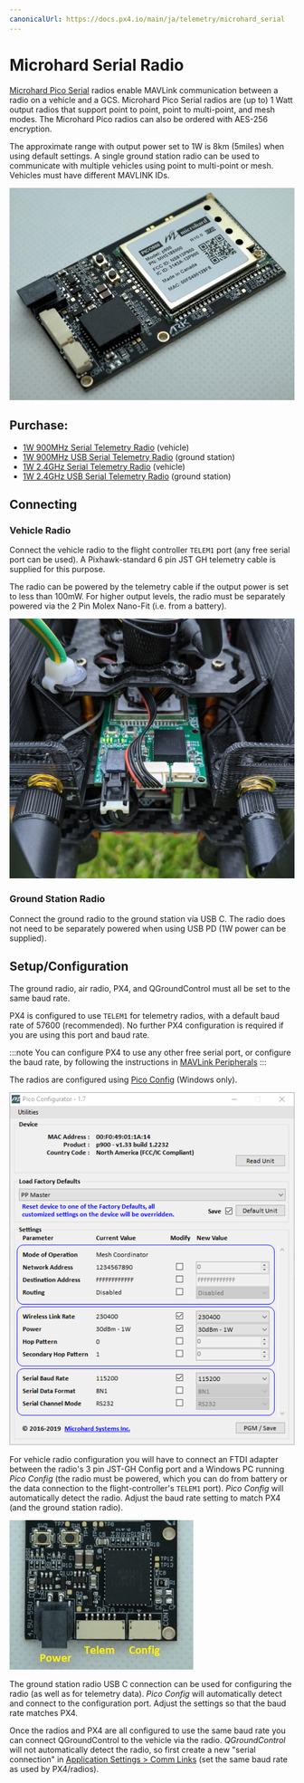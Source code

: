 ```yaml
---
canonicalUrl: https://docs.px4.io/main/ja/telemetry/microhard_serial
---
```


# Microhard Serial Radio

[Microhard Pico Serial](http://microhardcorp.com/P900.php) radios enable MAVLink communication between a radio on a vehicle and a GCS. Microhard Pico Serial radios are (up to) 1 Watt output radios that support point to point, point to multi-point, and mesh modes. The Microhard Pico radios can also be ordered with AES-256 encryption.

The approximate range with output power set to 1W is 8km (5miles) when using default settings. A single ground station radio can be used to communicate with multiple vehicles using point to multi-point or mesh. Vehicles must have different MAVLINK IDs.

![Microhard Radio](../../assets/hardware/telemetry/ark_microhard_serial.jpg)

## Purchase:

* [1W 900MHz Serial Telemetry Radio](https://arkelectron.com/product/1w-900mhz-serial-telemetry-air-radio/) (vehicle)
* [1W 900MHz USB Serial Telemetry Radio](https://arkelectron.com/product/1w-900mhz-serial-telemetry-ground-radio/) (ground station)
* [1W 2.4GHz Serial Telemetry Radio](https://arkelectron.com/product/1w-2400mhz-serial-telemetry-radio/) (vehicle)
* [1W 2.4GHz USB Serial Telemetry Radio](https://arkelectron.com/product/1w-2400mhz-usb-serial-telemetry-radio/) (ground station)

## Connecting

### Vehicle Radio
Connect the vehicle radio to the flight controller `TELEM1` port (any free serial port can be used). A Pixhawk-standard 6 pin JST GH telemetry cable is supplied for this purpose.

The radio can be powered by the telemetry cable if the output power is set to less than 100mW. For higher output levels, the radio must be separately powered via the 2 Pin Molex Nano-Fit (i.e. from a battery).

![Microhard Radio on Vehicle](../../assets/hardware/telemetry/microhard_serial_on_vehicle.jpg)

### Ground Station Radio

Connect the ground radio to the ground station via USB C. The radio does not need to be separately powered when using USB PD (1W power can be supplied).


## Setup/Configuration

The ground radio, air radio, PX4, and QGroundControl must all be set to the same baud rate.

PX4 is configured to use `TELEM1` for telemetry radios, with a default baud rate of 57600 (recommended). No further PX4 configuration is required if you are using this port and baud rate.

:::note
You can configure PX4 to use any other free serial port, or configure the baud rate, by following the instructions in [MAVLink Peripherals](../peripherals/mavlink_peripherals.md)
:::

The radios are configured using [Pico Config](https://arkelectron.com/wp-content/uploads/2021/04/PicoConfig-1.7.zip) (Windows only).

![Pico Config](../../assets/hardware/telemetry/pico_configurator.png)

For vehicle radio configuration you will have to connect an FTDI adapter between the radio's 3 pin JST-GH Config port and a Windows PC running *Pico Config* (the radio must be powered, which you can do from battery or the data connection to the flight-controller's `TELEM1` port). *Pico Config* will automatically detect the radio. Adjust the baud rate setting to match PX4 (and the ground station radio).

![Ark Microhard Serial - Ports](../../assets/hardware/telemetry/ark_microhard_serial_ports.jpg)

The ground station radio USB C connection can be used for configuring the radio (as well as for telemetry data). *Pico Config* will automatically detect and connect to the configuration port. Adjust the settings so that the baud rate matches PX4.

Once the radios and PX4 are all configured to use the same baud rate you can connect QGroundControl to the vehicle via the radio. *QGroundControl* will not automatically detect the radio, so first create a new "serial connection" in [Application Settings > Comm Links](https://docs.qgroundcontrol.com/master/en/SettingsView/SettingsView.html) (set the same baud rate as used by PX4/radios).
